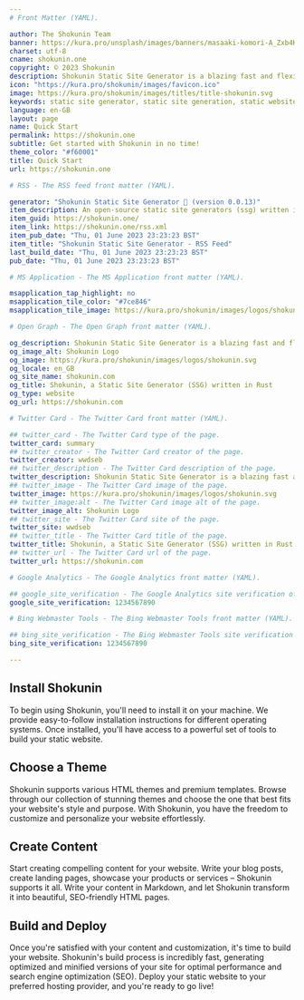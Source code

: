 ```yaml
---
# Front Matter (YAML).

author: The Shokunin Team
banner: https://kura.pro/unsplash/images/banners/masaaki-komori-A_Zxb4Ka-Gg-unsplash.jpg
charset: utf-8
cname: shokunin.one
copyright: © 2023 Shokunin
description: Shokunin Static Site Generator is a blazing fast and flexible static site generator that can be used to create professional static websites and blogs. It features built-in support for GitHub Flavored Markdown, Google Analytics, Bing Analytics, Atom and RSS feeds, minification, a built-in development server, multiple content formats, and more.
icon: "https://kura.pro/shokunin/images/favicon.ico"
image: https://kura.pro/shokunin/images/titles/title-shokunin.svg
keywords: static site generator, static site generation, static website generator, static website generation, static site builder, static website builder, static site tool, static website tool, static site software, rust
language: en-GB
layout: page
name: Quick Start
permalink: https://shokunin.one
subtitle: Get started with Shokunin in no time!
theme_color: "#f60001"
title: Quick Start
url: https://shokunin.one

# RSS - The RSS feed front matter (YAML).

generator: "Shokunin Static Site Generator 🦀 (version 0.0.13)"
item_description: An open-source static site generators (ssg) written in Rust, designed for speed, security and reliability.
item_guid: https://shokunin.one/
item_link: https://shokunin.one/rss.xml
item_pub_date: "Thu, 01 June 2023 23:23:23 BST"
item_title: "Shokunin Static Site Generator - RSS Feed"
last_build_date: "Thu, 01 June 2023 23:23:23 BST"
pub_date: "Thu, 01 June 2023 23:23:23 BST"

# MS Application - The MS Application front matter (YAML).

msapplication_tap_highlight: no
msapplication_tile_color: "#7ce846"
msapplication_tile_image: https://kura.pro/shokunin/images/logos/shokunin.svg

# Open Graph - The Open Graph front matter (YAML).

og_description: Shokunin Static Site Generator is a blazing fast and flexible static site generator that can be used to create professional static websites and blogs. It features built-in support for GitHub Flavored Markdown, Google Analytics, Bing Analytics, Atom and RSS feeds, minification, a built-in development server, multiple content formats, and more.
og_image_alt: Shokunin Logo
og_image: https://kura.pro/shokunin/images/logos/shokunin.svg
og_locale: en_GB
og_site_name: shokunin.com
og_title: Shokunin, a Static Site Generator (SSG) written in Rust
og_type: website
og_url: https://shokunin.com

# Twitter Card - The Twitter Card front matter (YAML).

## twitter_card - The Twitter Card type of the page.
twitter_card: summary
## twitter_creator - The Twitter Card creator of the page.
twitter_creator: wwdseb
## twitter_description - The Twitter Card description of the page.
twitter_description: Shokunin Static Site Generator is a blazing fast and flexible static site generator that can be used to create professional static websites and blogs. It features built-in support for GitHub Flavored Markdown, Google Analytics, Bing Analytics, Atom and RSS feeds, minification, a built-in development server, multiple content formats, and more.
## twitter_image - The Twitter Card image of the page.
twitter_image: https://kura.pro/shokunin/images/logos/shokunin.svg
## twitter_image:alt - The Twitter Card image alt of the page.
twitter_image_alt: Shokunin Logo
## twitter_site - The Twitter Card site of the page.
twitter_site: wwdseb
## twitter_title - The Twitter Card title of the page.
twitter_title: Shokunin, a Static Site Generator (SSG) written in Rust
## twitter_url - The Twitter Card url of the page.
twitter_url: https://shokunin.com

# Google Analytics - The Google Analytics front matter (YAML).

## google_site_verification - The Google Analytics site verification of the page.
google_site_verification: 1234567890

# Bing Webmaster Tools - The Bing Webmaster Tools front matter (YAML).

## bing_site_verification - The Bing Webmaster Tools site verification of the page.
bing_site_verification: 1234567890

---
```


## Install Shokunin

To begin using Shokunin, you'll need to install it on your machine. We provide easy-to-follow installation instructions for different operating systems. Once installed, you'll have access to a powerful set of tools to build your static website.

## Choose a Theme

Shokunin supports various HTML themes and premium templates. Browse through our collection of stunning themes and choose the one that best fits your website's style and purpose. With Shokunin, you have the freedom to customize and personalize your website effortlessly.

## Create Content

Start creating compelling content for your website. Write your blog posts, create landing pages, showcase your products or services – Shokunin supports it all. Write your content in Markdown, and let Shokunin transform it into beautiful, SEO-friendly HTML pages.

## Build and Deploy

Once you're satisfied with your content and customization, it's time to build your website. Shokunin's build process is incredibly fast, generating optimized and minified versions of your site for optimal performance and search engine optimization (SEO). Deploy your static website to your preferred hosting provider, and you're ready to go live!
